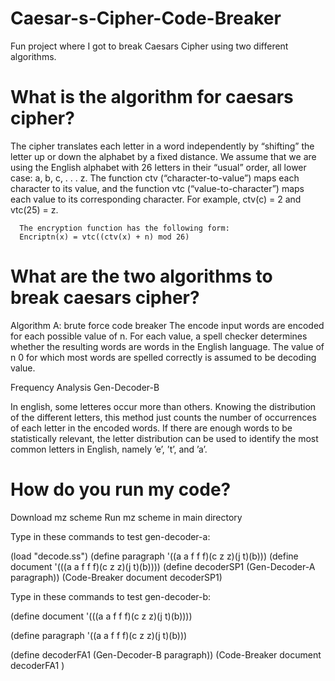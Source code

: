 # Caesar-s-Cipher-Code-Breaker
Fun project where I got to break Caesars Cipher using two different algorithms.

# What is the algorithm for caesars cipher?

The cipher translates each letter in a word independently by “shifting” the
letter up or down the alphabet by a fixed distance. We assume that we
are using the English alphabet with 26 letters in their “usual” order, all
lower case: a, b, c, . . . z. The function ctv (“character-to-value”) maps each
character to its value, and the function vtc (“value-to-character”) maps each
value to its corresponding character. For example, ctv(c) = 2 and vtc(25) =
z.


      The encryption function has the following form:
      Encriptn(x) = vtc((ctv(x) + n) mod 26)




# What are the two algorithms to break caesars cipher?

Algorithm A: brute force code breaker 
The encode input words are encoded for each possible value of n. For each value, a spell
checker determines whether the resulting words are words in the English
language. The value of n 0 for which most words are spelled correctly is
assumed to be decoding value.


Frequency Analysis Gen-Decoder-B

In english, some letteres occur more than others. Knowing the distribution of the different
letters, this method just counts the number of occurrences of each letter in the encoded words. If there are enough words to be statistically relevant, the letter distribution can be used to identify the most common letters in
English, namely ’e’, ’t’, and ’a’. 

# How do you run my code?

Download mz scheme
Run mz scheme in main directory 

Type in these commands to test gen-decoder-a:

(load "decode.ss")
(define paragraph '((a a f f f)(c z  z)(j t)(b)))
(define document '(((a a f f f)(c z  z)(j t)(b))))
(define decoderSP1 (Gen-Decoder-A paragraph))
(Code-Breaker document decoderSP1)

Type in these commands to test gen-decoder-b:

(define document '(((a a f f f)(c z  z)(j t)(b))))

(define paragraph '((a a f f f)(c z  z)(j t)(b)))

(define decoderFA1 (Gen-Decoder-B paragraph))
(Code-Breaker document decoderFA1 )
